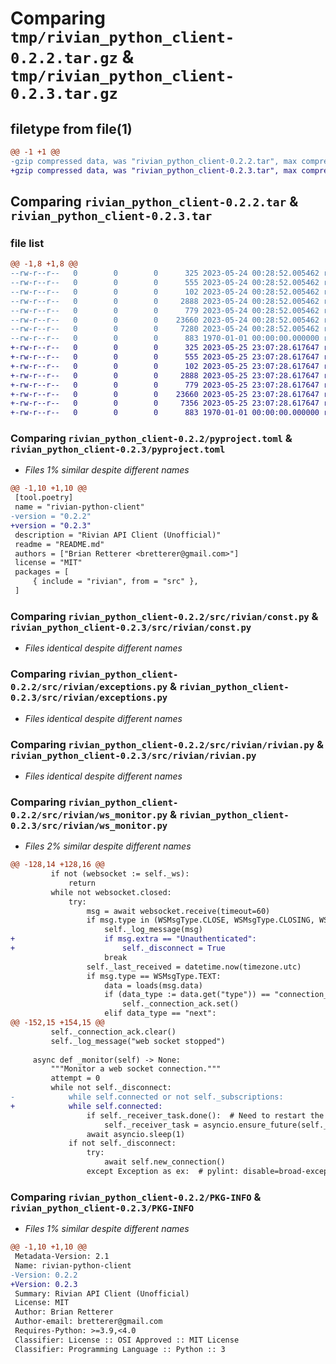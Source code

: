 # Comparing `tmp/rivian_python_client-0.2.2.tar.gz` & `tmp/rivian_python_client-0.2.3.tar.gz`

## filetype from file(1)

```diff
@@ -1 +1 @@
-gzip compressed data, was "rivian_python_client-0.2.2.tar", max compression
+gzip compressed data, was "rivian_python_client-0.2.3.tar", max compression
```

## Comparing `rivian_python_client-0.2.2.tar` & `rivian_python_client-0.2.3.tar`

### file list

```diff
@@ -1,8 +1,8 @@
--rw-r--r--   0        0        0      325 2023-05-24 00:28:52.005462 rivian_python_client-0.2.2/README.md
--rw-r--r--   0        0        0      555 2023-05-24 00:28:52.005462 rivian_python_client-0.2.2/pyproject.toml
--rw-r--r--   0        0        0      102 2023-05-24 00:28:52.005462 rivian_python_client-0.2.2/src/rivian/__init__.py
--rw-r--r--   0        0        0     2888 2023-05-24 00:28:52.005462 rivian_python_client-0.2.2/src/rivian/const.py
--rw-r--r--   0        0        0      779 2023-05-24 00:28:52.005462 rivian_python_client-0.2.2/src/rivian/exceptions.py
--rw-r--r--   0        0        0    23660 2023-05-24 00:28:52.005462 rivian_python_client-0.2.2/src/rivian/rivian.py
--rw-r--r--   0        0        0     7280 2023-05-24 00:28:52.005462 rivian_python_client-0.2.2/src/rivian/ws_monitor.py
--rw-r--r--   0        0        0      883 1970-01-01 00:00:00.000000 rivian_python_client-0.2.2/PKG-INFO
+-rw-r--r--   0        0        0      325 2023-05-25 23:07:28.617647 rivian_python_client-0.2.3/README.md
+-rw-r--r--   0        0        0      555 2023-05-25 23:07:28.617647 rivian_python_client-0.2.3/pyproject.toml
+-rw-r--r--   0        0        0      102 2023-05-25 23:07:28.617647 rivian_python_client-0.2.3/src/rivian/__init__.py
+-rw-r--r--   0        0        0     2888 2023-05-25 23:07:28.617647 rivian_python_client-0.2.3/src/rivian/const.py
+-rw-r--r--   0        0        0      779 2023-05-25 23:07:28.617647 rivian_python_client-0.2.3/src/rivian/exceptions.py
+-rw-r--r--   0        0        0    23660 2023-05-25 23:07:28.617647 rivian_python_client-0.2.3/src/rivian/rivian.py
+-rw-r--r--   0        0        0     7356 2023-05-25 23:07:28.617647 rivian_python_client-0.2.3/src/rivian/ws_monitor.py
+-rw-r--r--   0        0        0      883 1970-01-01 00:00:00.000000 rivian_python_client-0.2.3/PKG-INFO
```

### Comparing `rivian_python_client-0.2.2/pyproject.toml` & `rivian_python_client-0.2.3/pyproject.toml`

 * *Files 1% similar despite different names*

```diff
@@ -1,10 +1,10 @@
 [tool.poetry]
 name = "rivian-python-client"
-version = "0.2.2"
+version = "0.2.3"
 description = "Rivian API Client (Unofficial)"
 readme = "README.md"
 authors = ["Brian Retterer <bretterer@gmail.com>"]
 license = "MIT"
 packages = [
     { include = "rivian", from = "src" },
 ]
```

### Comparing `rivian_python_client-0.2.2/src/rivian/const.py` & `rivian_python_client-0.2.3/src/rivian/const.py`

 * *Files identical despite different names*

### Comparing `rivian_python_client-0.2.2/src/rivian/exceptions.py` & `rivian_python_client-0.2.3/src/rivian/exceptions.py`

 * *Files identical despite different names*

### Comparing `rivian_python_client-0.2.2/src/rivian/rivian.py` & `rivian_python_client-0.2.3/src/rivian/rivian.py`

 * *Files identical despite different names*

### Comparing `rivian_python_client-0.2.2/src/rivian/ws_monitor.py` & `rivian_python_client-0.2.3/src/rivian/ws_monitor.py`

 * *Files 2% similar despite different names*

```diff
@@ -128,14 +128,16 @@
         if not (websocket := self._ws):
             return
         while not websocket.closed:
             try:
                 msg = await websocket.receive(timeout=60)
                 if msg.type in (WSMsgType.CLOSE, WSMsgType.CLOSING, WSMsgType.CLOSED):
                     self._log_message(msg)
+                    if msg.extra == "Unauthenticated":
+                        self._disconnect = True
                     break
                 self._last_received = datetime.now(timezone.utc)
                 if msg.type == WSMsgType.TEXT:
                     data = loads(msg.data)
                     if (data_type := data.get("type")) == "connection_ack":
                         self._connection_ack.set()
                     elif data_type == "next":
@@ -152,15 +154,15 @@
         self._connection_ack.clear()
         self._log_message("web socket stopped")
 
     async def _monitor(self) -> None:
         """Monitor a web socket connection."""
         attempt = 0
         while not self._disconnect:
-            while self.connected or not self._subscriptions:
+            while self.connected:
                 if self._receiver_task.done():  # Need to restart the receiver
                     self._receiver_task = asyncio.ensure_future(self._receiver())
                 await asyncio.sleep(1)
             if not self._disconnect:
                 try:
                     await self.new_connection()
                 except Exception as ex:  # pylint: disable=broad-except
```

### Comparing `rivian_python_client-0.2.2/PKG-INFO` & `rivian_python_client-0.2.3/PKG-INFO`

 * *Files 1% similar despite different names*

```diff
@@ -1,10 +1,10 @@
 Metadata-Version: 2.1
 Name: rivian-python-client
-Version: 0.2.2
+Version: 0.2.3
 Summary: Rivian API Client (Unofficial)
 License: MIT
 Author: Brian Retterer
 Author-email: bretterer@gmail.com
 Requires-Python: >=3.9,<4.0
 Classifier: License :: OSI Approved :: MIT License
 Classifier: Programming Language :: Python :: 3
```

